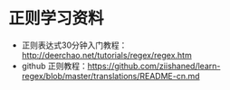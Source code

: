 # 正则学习资料
* 正则表达式30分钟入门教程：http://deerchao.net/tutorials/regex/regex.htm
* github 正则教程：https://github.com/ziishaned/learn-regex/blob/master/translations/README-cn.md